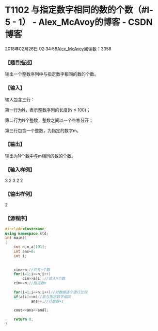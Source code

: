 # T1102	与指定数字相同的数的个数（#Ⅰ- 5 - 1） - Alex_McAvoy的博客 - CSDN博客





2018年02月26日 02:34:58[Alex_McAvoy](https://me.csdn.net/u011815404)阅读数：3358








### 【题目描述】

输出一个整数序列中与指定数字相同的数的个数。

### 【输入】

输入包含三行：

第一行为N，表示整数序列的长度(N ≤ 100)；

第二行为N个整数，整数之间以一个空格分开；

第三行包含一个整数，为指定的数字m。

### 【输出】

输出为N个数中与m相同的数的个数。

### 【输入样例】

3
2 3 2
2


### 【输出样例】

2



### 【源程序】

```cpp
#include<iostream>  
using namespace std;  
int main()  
{  
    int n,m,a[101];  
    int ans=0;  
    int i;  
      
      
    cin>>n;//共有n个数  
    for(i=1;i<=n;i++)  
        cin>>a[i];//读入n个数  
    cin>>m;//指定数m  
  
    for(i=1;i<=n;i++)//对数据逐个进行比较  
    if(a[i]==m)//若与指定数字相同  
            ans++;//计数器+1  
      
    cout<<ans<<endl;  
      
    return 0;  
}
```




